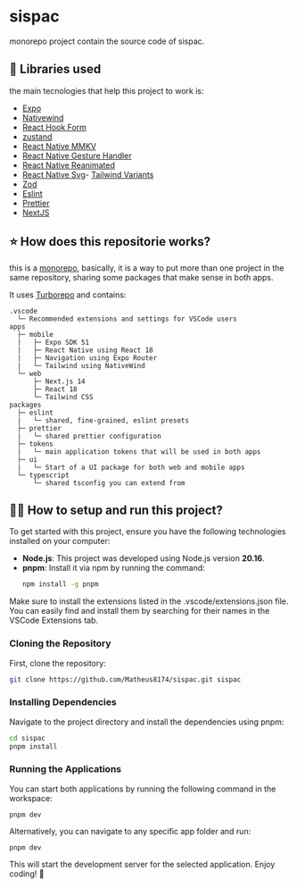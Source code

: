 # sispac

monorepo project contain the source code of sispac.

## 💎 Libraries used

the main tecnologies that help this project to work is:

- [Expo](https://docs.expo.io/)
- [Nativewind](https://www.nativewind.dev/v4/overview)
- [React Hook Form](https://react-hook-form.com/)
- [zustand](https://github.com/pmndrs/zustand)
- [React Native MMKV](https://github.com/mrousavy/react-native-mmkv)
- [React Native Gesture Handler](https://docs.swmansion.com/react-native-gesture-handler/docs/)
- [React Native Reanimated](https://docs.swmansion.com/react-native-reanimated/docs/)
- [React Native Svg](https://github.com/software-mansion/react-native-svg)- [Tailwind Variants](https://www.tailwind-variants.org/)
- [Zod](https://zod.dev/)
- [Eslint](https://eslint.org)
- [Prettier](https://prettier.io)
- [NextJS](https://nextjs.org)

## ⭐ How does this repositorie works?

this is a [monorepo](https://monorepo.tools), basically, it is a way to put more than one project in the same repository, sharing some packages that make sense in both apps.

It uses [Turborepo](https://turborepo.org) and contains:

```text
.vscode
  └─ Recommended extensions and settings for VSCode users
apps
  ├─ mobile
  |   ├─ Expo SDK 51
  |   ├─ React Native using React 18
  |   ├─ Navigation using Expo Router
  |   └─ Tailwind using NativeWind
  └─ web
      ├─ Next.js 14
      ├─ React 18
      └─ Tailwind CSS
packages
  ├─ eslint
  |   └─ shared, fine-grained, eslint presets
  ├─ prettier
  |   └─ shared prettier configuration
  ├─ tokens
  |   └─ main application tokens that will be used in both apps
  ├─ ui
  |   └─ Start of a UI package for both web and mobile apps
  └─ typescript
      └─ shared tsconfig you can extend from
```

## 🧑‍💻 How to setup and run this project?

To get started with this project, ensure you have the following technologies installed on your computer:

- **Node.js**: This project was developed using Node.js version **20.16**.
- **pnpm**: Install it via npm by running the command:
  ```bash
  npm install -g pnpm
  ```

Make sure to install the extensions listed in the .vscode/extensions.json file. You can easily find and install them by searching for their names in the VSCode Extensions tab.

### Cloning the Repository

First, clone the repository:

```bash
git clone https://github.com/Matheus8174/sispac.git sispac
```

### Installing Dependencies

Navigate to the project directory and install the dependencies using pnpm:

```bash
cd sispac
pnpm install
```

### Running the Applications

You can start both applications by running the following command in the workspace:

```
pnpm dev
```

Alternatively, you can navigate to any specific app folder and run:

```
pnpm dev
```

This will start the development server for the selected application. Enjoy coding! 🚀
